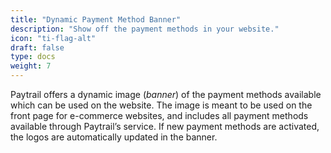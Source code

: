 ```yaml
---
title: "Dynamic Payment Method Banner"
description: "Show off the payment methods in your website."
icon: "ti-flag-alt"
draft: false
type: docs
weight: 7
---
```


Paytrail offers a dynamic image (_banner_) of the payment methods available which can be used on the website. The image is meant to be used on the front page for e-commerce websites, and includes all payment methods available through Paytrail’s service. If new payment methods are activated, the logos are automatically updated in the banner.
